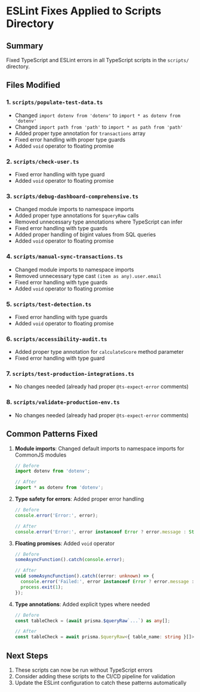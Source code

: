 # ESLint Fixes Applied to Scripts Directory

## Summary
Fixed TypeScript and ESLint errors in all TypeScript scripts in the `scripts/` directory.

## Files Modified

### 1. `scripts/populate-test-data.ts`
- Changed `import dotenv from 'dotenv'` to `import * as dotenv from 'dotenv'`
- Changed `import path from 'path'` to `import * as path from 'path'`
- Added proper type annotation for `transactions` array
- Fixed error handling with proper type guards
- Added `void` operator to floating promise

### 2. `scripts/check-user.ts`
- Fixed error handling with type guard
- Added `void` operator to floating promise

### 3. `scripts/debug-dashboard-comprehensive.ts`
- Changed module imports to namespace imports
- Added proper type annotations for `$queryRaw` calls
- Removed unnecessary type annotations where TypeScript can infer
- Fixed error handling with type guards
- Added proper handling of bigint values from SQL queries
- Added `void` operator to floating promise

### 4. `scripts/manual-sync-transactions.ts`
- Changed module imports to namespace imports
- Removed unnecessary type cast `(item as any).user.email`
- Fixed error handling with type guards
- Added `void` operator to floating promise

### 5. `scripts/test-detection.ts`
- Fixed error handling with type guards
- Added `void` operator to floating promise

### 6. `scripts/accessibility-audit.ts`
- Added proper type annotation for `calculateScore` method parameter
- Fixed error handling with type guard

### 7. `scripts/test-production-integrations.ts`
- No changes needed (already had proper `@ts-expect-error` comments)

### 8. `scripts/validate-production-env.ts`
- No changes needed (already had proper `@ts-expect-error` comments)

## Common Patterns Fixed

1. **Module imports**: Changed default imports to namespace imports for CommonJS modules
   ```typescript
   // Before
   import dotenv from 'dotenv';
   
   // After
   import * as dotenv from 'dotenv';
   ```

2. **Type safety for errors**: Added proper error handling
   ```typescript
   // Before
   console.error('Error:', error);
   
   // After
   console.error('Error:', error instanceof Error ? error.message : String(error));
   ```

3. **Floating promises**: Added `void` operator
   ```typescript
   // Before
   someAsyncFunction().catch(console.error);
   
   // After
   void someAsyncFunction().catch((error: unknown) => {
     console.error('Failed:', error instanceof Error ? error.message : String(error));
     process.exit(1);
   });
   ```

4. **Type annotations**: Added explicit types where needed
   ```typescript
   // Before
   const tableCheck = (await prisma.$queryRaw`...`) as any[];
   
   // After
   const tableCheck = await prisma.$queryRaw<{ table_name: string }[]>`...`;
   ```

## Next Steps

1. These scripts can now be run without TypeScript errors
2. Consider adding these scripts to the CI/CD pipeline for validation
3. Update the ESLint configuration to catch these patterns automatically
